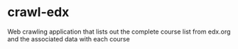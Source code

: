 # crawl-edx
Web crawling application that lists out the complete course list from edx.org and the associated data with each course
